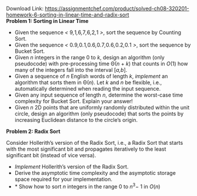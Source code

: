 Download Link: https://assignmentchef.com/product/solved-ch08-320201-homework-6-sorting-in-linear-time-and-radix-sort
<br>
<strong>Problem 1: Sorting in Linear Time                                                                                                                    </strong>

<ul>

 <li>Given the sequence <em>&lt; </em>9<em>,</em>1<em>,</em>6<em>,</em>7<em>,</em>6<em>,</em>2<em>,</em>1 <em>&gt;</em>, sort the sequence by Counting Sort.</li>

 <li>Given the sequence <em>&lt; </em>0<em>.</em>9<em>,</em>0<em>.</em>1<em>,</em>0<em>.</em>6<em>,</em>0<em>.</em>7<em>,</em>0<em>.</em>6<em>,</em>0<em>.</em>2<em>,</em>0<em>.</em>1 <em>&gt;</em>, sort the sequence by Bucket Sort.</li>

 <li>Given <em>n </em>integers in the range 0 to <em>k</em>, design an algorithm (only pseudocode) with pre-processing time Θ(<em>n </em>+ <em>k</em>) that counts in <em>O</em>(1) how many of the integers fall into the interval [<em>a,b</em>].</li>

 <li>Given a sequence of <em>n </em>English words of length <em>k</em>, <em>implement </em>an algorithm that sorts them in Θ(<em>n</em>). Let <em>k </em>and <em>n </em>be flexible, i.e., automatically determined when reading the input sequence.</li>

 <li>Given any input sequence of length <em>n</em>, determine the worst-case time complexity for Bucket Sort. Explain your answer!</li>

 <li>Given <em>n </em>2D points that are uniformly randomly distributed within the unit circle, design an algorithm (only pseudocode) that sorts the points by increasing Euclidean distance to the circle’s origin.</li>

</ul>

<strong>Problem 2: Radix Sort                                                                                                                                        </strong>

Consider Hollerith’s version of the Radix Sort, i.e., a Radix Sort that starts with the most significant bit and propagates iteratively to the least significant bit (instead of vice versa).

<ul>

 <li><em>Implement </em>Hollerith’s version of the Radix Sort.</li>

 <li>Derive the asymptotic time complexity and the asymptotic storage space required for your implementation.</li>

 <li>* Show how to sort <em>n </em>integers in the range 0 to <em>n</em><sup>3</sup>− 1 in <em>O</em>(<em>n</em>)</li>

</ul>